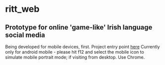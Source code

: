 # ritt_web
<h2>Prototype for online 'game-like' Irish language social media
</h2>
Being developed for mobile devices, first.
Project entry point <a href="https://macribo.github.io/ainmbox">here</a> 
Currently only for android mobile - please hit f12 and select the mobile icon to simulate mobile portrait mode; if visiting from desktop.
Use Chrome.


